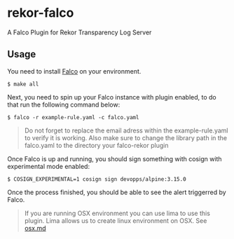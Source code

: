 # rekor-falco

A Falco Plugin for Rekor Transparency Log Server

## Usage

You need to install [Falco](https://falco.org/docs/getting-started/installation/#installing) on your environment.

```shell
$ make all
```

Next, you need to spin up your Falco instance with plugin enabled, to do that run the following command below:

```shell
$ falco -r example-rule.yaml -c falco.yaml
```
> Do not forget to replace the email adress within the example-rule.yaml to verify it is working.
> Also make sure to change the library path in the falco.yaml to the directory your falco-rekor plugin 

Once Falco is up and running, you should sign something with cosign with experimental mode enabled:

```shell
$ COSIGN_EXPERIMENTAL=1 cosign sign devopps/alpine:3.15.0
```

Once the process finished, you should be able to see the alert triggerred by Falco.

> If you are running OSX environment you can use lima to use this plugin. Lima allows us to create linux environment on OSX. See [osx.md](docs/osx.md)

